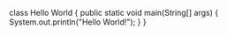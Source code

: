 class  Hello World
{
	public static void main(String[] args) 
	{
		System.out.println("Hello World!");
	}
}
